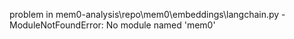 problem in mem0-analysis\repo\mem0\embeddings\langchain.py - ModuleNotFoundError: No module named 'mem0'
